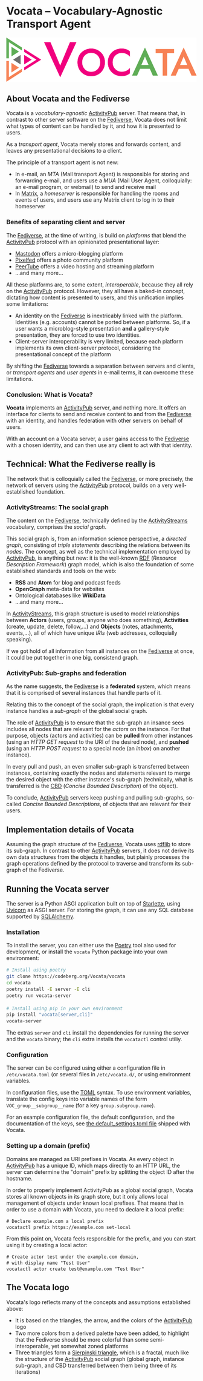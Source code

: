 # Vocata – Vocabulary-Agnostic Transport Agent

![Vocata logo](docs/static/vocata.svg)

## About Vocata and the Fediverse

Vocata is a *vocabulary-agnostic* [ActivityPub] server.
That means that, in contrast to other server software
on the [Fediverse], Vocata does not limit what types
of content can be handled by it, and how it is presented
to users.

As a *transport agent*, Vocata merely stores and forwards
content, and leaves any presentational decisions to a
client.

The principle of a transport agent is not new:

* In e-mail, an *MTA* (Mail transport Agent) is responsible
  for storing and forwarding e-mail, and users use a *MUA*
  (Mail User Agent, colloquially: an e-mail program, or
  webmail) to send and receive mail
* In [Matrix], a *homeserver* is responsible for handling
  the rooms and events of users, and users use any Matrix
  client to log in to their homeserver

### Benefits of separating client and server

The [Fediverse], at the time of writing, is build on *platforms*
that blend the [ActivityPub] protocol with an opinionated
presentational layer:

* [Mastodon] offers a micro-blogging platform
* [Pixelfed] offers a photo community platform
* [PeerTube] offers a video hosting and streaming platform
* …and many more…

All these platforms are, to some extent, *interoperable*,
because they all rely on the [ActivityPub] protocol. However,
they all have a baked-in concept, dictating how content is
presented to users, and this unification implies some
limitations:

* An identity on the [Fediverse] is inextricably linked with
  the platform. Identities (e.g. accounts) cannot be ported
  between platforms. So, if a user wants a microblog-style
  presentation **and** a gallery-style presentation, they
  are forced to use two identities.
* Client-server interoperability is very limited, because
  each platform implements its own client-server protocol,
  considering the presentational concept of the platform

By shifting the [Fediverse] towards a separation between
servers and clients, or *transport agents* and *user agents*
in e-mail terms, it can overcome these limitations.


### Conclusion: What is Vocata?

**Vocata** implements an [ActivityPub] server, and nothing
more. It offers an interface for clients to send and
receive content to and from the [Fediverse] with an
identity, and handles federation with other servers on
behalf of users.

With an account on a Vocata server, a user gains access
to the [Fediverse] with a chosen identity, and can then use
any client to act with that identity.


## Technical: What the Fediverse really is

The network that is colloquially called the [Fediverse], or
more precisely, the network of servers using the [ActivityPub]
protocol, builds on a very well-established foundation.

### ActivityStreams: The social graph

The content on the [Fediverse], technically defined by the
[ActivityStreams] vocabulary, comprises the *social graph*.

This social graph is, from an information science perspective,
a *directed graph*, consisting of *triple statements* describing
the relations between its *nodes*. The concept, as well as the
technical implementation employed by [ActivityPub], is anything
but new: it is the well-known [RDF] (*Resource Description Framework*)
graph model, which is also the foundation of some established
standards and tools on the web:

* **RSS** and **Atom** for blog and podcast feeds
* **OpenGraph** meta-data for websites
* Ontological databases like **WikiData**
* …and many more…

In [ActivityStreams], this graph structure is used to model
relationships between **Actors** (users, groups, anyone who does
something), **Activities** (create, update, delete, follow,…) and **Objects**
(notes, attachments, events,…), all of which have unique *IRIs*
(web addresses, colloquially speaking).

If we got hold of all information from all instances on the
[Fediverse] at once, it could be put together in one big, consistend
graph.

### ActivityPub: Sub-graphs and federation

As the name suggests, the [Fediverse] is a **federated** system,
which means that it is comprised of several instances that handle
parts of it.

Relating this to the concept of the social graph, the implication
is that every instance handles a *sub-graph* of the global social
graph.

The role of [ActivityPub] is to ensure that the sub-graph an
insance sees includes all nodes that are relevant for the *actors*
on the instance. For that purpose, objects (actors and activities)
can be **pulled** from other instances (using an *HTTP GET request*
to the URI of the desired node), and **pushed** (using an
*HTTP POST request* to a special node (an *inbox*) on another
instance).

In every pull and push, an even smaller sub-graph is transferred
between instances, containing exactly the nodes and statements
relevant to merge the desired object with the other instance's
sub-graph (technically, what is transferred is the [CBD]
(*Concise Bounded Description*) of the object).

To conclude, [ActivityPub] servers keep pushing and pulling
sub-graphs, so-called *Concise Bounded Descriptions*, of objects
that are relevant for their users.

## Implementation details of Vocata

Assuming the graph structure of the [Fediverse], Vocata
uses [rdflib] to store its sub-graph. In contrast to other
[ActivityPub] servers, it does not derive its own data
structures from the objects it handles, but plainly
processes the graph operations defined by the protocol
to traverse and transform its sub-graph of the Fediverse.

## Running the Vocata server

The server is a Python ASGI application built on top of
[Starlette], using [Uvicorn] as ASGI server. For storing
the graph, it can use any SQL database supported by
[SQLAlchemy].

### Installation

To install the server, you can either use the [Poetry]
tool also used for development, or install the `vocata`
Python package into your own environment:

```sh
# Install using poetry
git clone https://codeberg.org/Vocata/vocata
cd vocata
poetry install -E server -E cli
poetry run vocata-server

# Install using pip in your own environment
pip install "vocata[server,cli]"
vocata-server
```

The extras `server` and `cli` install the dependencies
for running the server and the `vocata` binary;
the `cli` extra installs the `vocatactl` control
utiliy.

### Configuration

The server can be configured using either a configuration
file in `/etc/vocata.toml` (or several files in `/etc/vocata.d/`,
or using environment variables.

In configuration files, use the [TOML] syntax. To use environment
variables, translate the config keys into variable names of the form
`VOC_group__subgroup__name` (for a key `group.subgroup.name`).

For an example configuration file, the default configuration, and
the documentation of the keys, see
[the default_settings.toml file](./vocata/default_settings.toml) shipped
with Vocata.

### Setting up a domain (prefix)

Domains are managed as URI prefixes in Vocata. As every object in
[ActivityPub] has a unique ID, which maps directly to an HTTP URL,
the server can determine the "domain" prefix by splitting the object
ID after the hostname.

In order to properly implement ActivityPub as a global social graph,
Vocata stores all known objects in its graph store, but it only allows
local management of objects under known local prefixes. That means
that in order to use a domain with Vocata, you need to declare it
a local prefix:

```shell
# Declare example.com a local prefix
vocatactl prefix https://example.com set-local
```

From this point on, Vocata feels responsible for the prefix, and
you can start using it by creating a local actor:

```shell
# Create actor test under the example.com domain,
# with display name "Test User"
vocatactl actor create test@example.com "Test User"
```

## The Vocata logo

Vocata's logo reflects many of the concepts and assumptions
established above:

* It is based on the triangles, the arrow, and the colors
  of the [ActivityPub] logo
* Two more colors from a derived palette have been added, to
  highlight that the Fediverse should be more colorful than
  some semi-interoperable, yet somewhat zoned platforms
* Three triangles form a [Sierpinski triangle], which is a
  fractal, much like the structure of the [ActivityPub] social
  graph (global graph, instance sub-graph, and CBD transferred
  between them being three of its iterations)


[ActivityPub]: https://activitypub.rocks/
[Fediverse]: https://fediverse.party/
[Matrix]: https://matrix.org/
[Mastodon]: https://joinmastodon.org/
[Pixelfed]: https://pixelfed.org/
[PeerTUbe]: https://joinpeertube.org/
[ActivityStreams]: https://www.w3.org/TR/activitystreams-core/
[RDF]: https://www.w3.org/RDF/
[CBD]: https://www.w3.org/Submission/CBD/
[rdflib]: https://rdflib.readthedocs.io/en/stable/
[Sierpinski triangle]: https://en.wikipedia.org/wiki/Sierpi%C5%84ski_triangle
[Starlette]: https://www.starlette.io/
[Uvicorn]: https://www.uvicorn.org/
[SQLAlchemy]: https://www.sqlalchemy.org/
[Poetry]: https://python-poetry.org/
[TOML]: https://toml.io/en/
